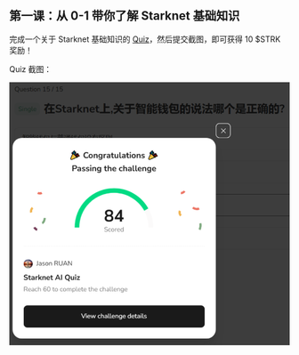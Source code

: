 ## 第一课：从 0-1 带你了解 Starknet 基础知识

完成一个关于 Starknet 基础知识的 [Quiz](https://openbuild.xyz/quiz/2025041601)，然后提交截图，即可获得 10 $STRK 奖励！

Quiz 截图： 

![image-20250519183554557](assets/image-20250519183554557.png)



